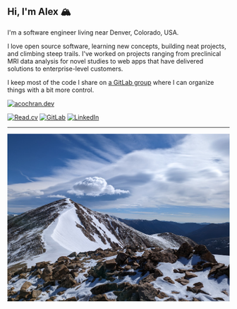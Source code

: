 ## Hi, I'm Alex 🏔️

I'm a software engineer living near Denver, Colorado, USA.

I love open source software, learning new concepts, building neat projects, and climbing steep trails. I've worked on
projects ranging from preclinical MRI data analysis for novel studies to web apps that have delivered solutions to
enterprise-level customers.

I keep most of the code I share on [a GitLab group](https://gitlab.com/alexlab-cloud) where I can organize things with
a bit more control.

[![acochran.dev](https://img.shields.io/badge/acochran.dev-blue?style=for-the-badge&color=%2305668D)](https://acochran.dev)

[![Read.cv](https://img.shields.io/badge/Read.cv-black?logo=read.cv&style=for-the-badge)](https://read.cv/alex.cochran)
[![GitLab](https://img.shields.io/badge/GitLab-%23554488?logo=gitlab&style=for-the-badge)](https://gitlab.com/alexlab-cloud)
[![LinkedIn](https://img.shields.io/badge/LinkedIn-%230A66C2?logo=linkedin&style=for-the-badge)](https://linkedin.com/in/alex-cochran)

---

![Mt. Sniktau](assets/images/mt-sniktau.jpg)
